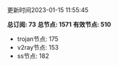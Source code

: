 更新时间2023-01-15 11:55:45

**总订阅: 73**
**总节点: 1571**
**有效节点: 510**
- trojan节点: 175
- v2ray节点: 153
- ss节点: 182
